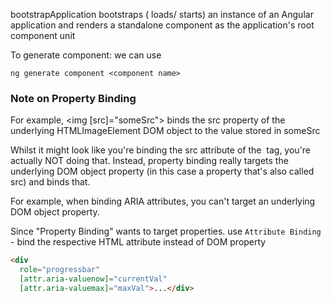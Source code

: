 bootstrapApplication bootstraps ( loads/ starts) an instance of an Angular application and renders a standalone component as the application's root component unit

To generate component: we can use
```
ng generate component <component name>
```

### Note on Property Binding

For example, <img [src]="someSrc"> binds the src property of the underlying HTMLImageElement DOM object to the value stored in someSrc

Whilst it might look like you're binding the src attribute of the <img> tag, you're actually NOT doing that. Instead, property binding really targets the underlying DOM object property (in this case a property that's also called src) and binds that.

For example, when binding ARIA attributes, you can't target an underlying DOM object property.

Since "Property Binding" wants to target properties. use `Attribute Binding` - bind the respective HTML attribute instead of DOM property
```html
<div 
  role="progressbar" 
  [attr.aria-valuenow]="currentVal" 
  [attr.aria-valuemax]="maxVal">...</div>
```
